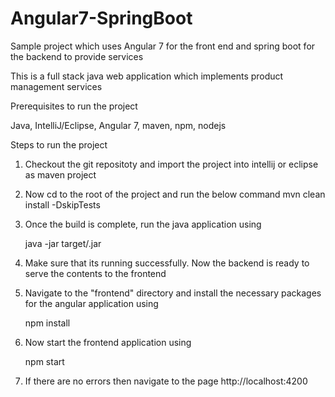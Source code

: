 # Angular7-SpringBoot
Sample project which uses Angular 7 for the front end and spring boot for the backend to provide services

This is a full stack java web application which implements product management services

Prerequisites to run the project

Java, IntelliJ/Eclipse, Angular 7, maven, npm, nodejs

Steps to run the project

1. Checkout the git repositoty and import the project into intellij or eclipse as maven project

2. Now cd to the root of the project and run the below command
    mvn clean install -DskipTests

3. Once the build is complete, run the java application using

    java -jar target/<project-name>.jar

4. Make sure that its running successfully. Now the backend is ready to serve the contents to the frontend

5. Navigate to the "frontend" directory and install the necessary packages for the angular application using

    npm install
    
6. Now start the frontend application using

    npm start
    
7. If there are no errors then navigate to the page http://localhost:4200
